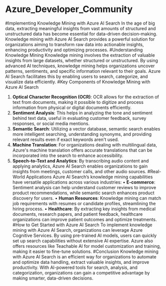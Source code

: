 # Azure_Developer_Community
#Implementing Knowledge Mining with Azure AI Search
In the age of big data, extracting meaningful insights from vast amounts of structured and unstructured data has become essential for data-driven decision-making. Knowledge mining with Azure AI Search provides a powerful solution for organizations aiming to transform raw data into actionable insights, enhancing productivity and optimizing processes.
#Understanding Knowledge Mining
Knowledge mining involves the extraction of valuable insights from large datasets, whether structured or unstructured. By using advanced AI techniques, knowledge mining helps organizations uncover patterns, sentiments, and specific information relevant to their goals. Azure AI Search facilitates this by enabling users to search, categorize, and visualize data efficiently.
#Key Components of Knowledge Mining with Azure AI Search
1. **Optical Character Recognition (OCR)**: OCR allows for the extraction of text from documents, making it possible to digitize and process information from physical or digital documents efficiently.
2. **Sentiment Analysis**: This helps in analyzing the tone and sentiment behind text data, useful in evaluating customer feedback, survey responses, or social media mentions.
3. **Semantic Search**: Utilizing a vector database, semantic search enables more intelligent searching, understanding synonyms, and providing relevant results even if exact keywords aren't used.
4. **Machine Translation**: For organizations dealing with multilingual data, Azure's machine translation offers accurate translations that can be incorporated into the search to enhance accessibility.
5. **Speech-to-Text and Analytics**: By transcribing audio content and applying analytics, Azure AI Search enables organizations to gain insights from meetings, customer calls, and other audio sources.
#Real-World Applications
Azure AI Search’s knowledge mining capabilities have versatile applications across various industries:
• **E-commerce**: Sentiment analysis can help understand customer reviews to improve product recommendations, while semantic search enhances product discovery for users.
• **Human Resources**: Knowledge mining can match job requirements with resumes or candidate profiles, streamlining the hiring process.
• **Healthcare**: By extracting key insights from medical documents, research papers, and patient feedback, healthcare organizations can improve patient outcomes and optimize treatments.
#How to Get Started with Azure AI Search
To implement knowledge mining with Azure AI Search, organizations can leverage Azure Cognitive Services. By using pre-trained AI models, users can quickly set up search capabilities without extensive AI expertise. Azure also offers resources like Teachable AI for model customization and training, making it easier to fine-tune solutions.
#Conclusion
Knowledge mining with Azure AI Search is an efficient way for organizations to automate and optimize data handling, extract valuable insights, and improve productivity. With AI-powered tools for search, analysis, and categorization, organizations can gain a competitive advantage by making smarter, data-driven decisions.

